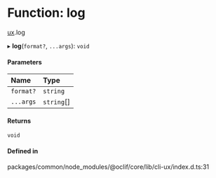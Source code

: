 # Function: log

[ux](../modules/ux.md).log

▸ **log**(`format?`, `...args`): `void`

#### Parameters

| Name | Type |
| :------ | :------ |
| `format?` | `string` |
| `...args` | `string`[] |

#### Returns

`void`

#### Defined in

packages/common/node_modules/@oclif/core/lib/cli-ux/index.d.ts:31
